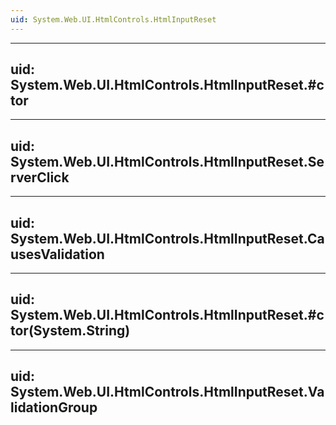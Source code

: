 ```yaml
---
uid: System.Web.UI.HtmlControls.HtmlInputReset
---
```


---
uid: System.Web.UI.HtmlControls.HtmlInputReset.#ctor
---

---
uid: System.Web.UI.HtmlControls.HtmlInputReset.ServerClick
---

---
uid: System.Web.UI.HtmlControls.HtmlInputReset.CausesValidation
---

---
uid: System.Web.UI.HtmlControls.HtmlInputReset.#ctor(System.String)
---

---
uid: System.Web.UI.HtmlControls.HtmlInputReset.ValidationGroup
---
